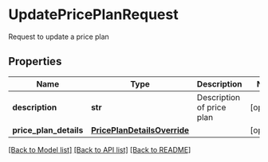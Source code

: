# UpdatePricePlanRequest

Request to update a price plan

## Properties
Name | Type | Description | Notes
------------ | ------------- | ------------- | -------------
**description** | **str** | Description of price plan | [optional] 
**price_plan_details** | [**PricePlanDetailsOverride**](PricePlanDetailsOverride.md) |  | [optional] 

[[Back to Model list]](../README.md#documentation-for-models) [[Back to API list]](../README.md#documentation-for-api-endpoints) [[Back to README]](../README.md)


